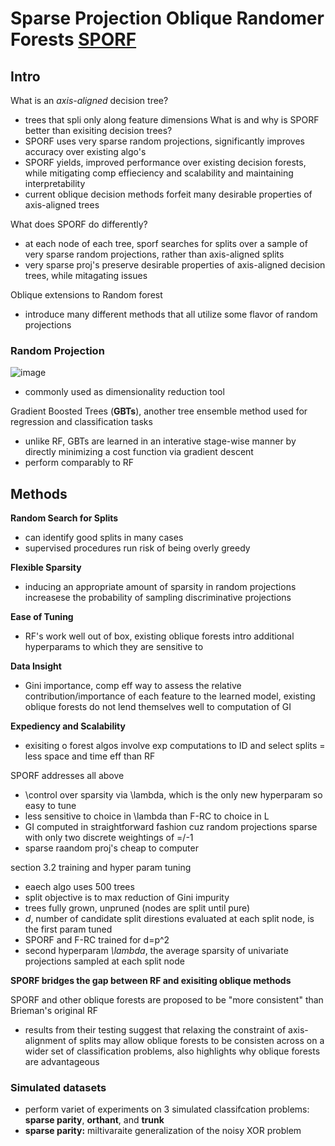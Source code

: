 # Sparse Projection Oblique Randomer Forests [SPORF](https://arxiv.org/pdf/1506.03410.pdf)
## Intro
What is an *axis-aligned* decision tree?
- trees that spli only along feature dimensions
What is and why is SPORF better than exisiting decision trees?
- SPORF uses very sparse random projections, significantly improves accuracy over existing algo's
- SPORF yields, improved performance over existing decision forests, while mitigating comp effieciency and scalability and maintaining interpretability 
- current oblique decision methods forfeit many desirable properties of axis-aligned trees

What does SPORF do differently?
- at each node of each tree, sporf searches for splits over a sample of very sparse random projections, rather than axis-aligned splits
- very sparse proj's preserve desirable properties of axis-aligned decision trees, while mitagating issues

Oblique extensions to Random forest
- introduce many different methods that all utilize some flavor of random projections 

### Random Projection

![image](https://user-images.githubusercontent.com/89429238/135372794-7b1b8328-ddc8-44ac-b4e9-22f555992096.png)

- commonly used as dimensionality reduction tool 

Gradient Boosted Trees (**GBTs**), another tree ensemble method used for regression and classification tasks
- unlike RF, GBTs are learned in an interative stage-wise manner by directly minimizing a cost function via gradient descent
- perform comparably to RF

## Methods
**Random Search for Splits**
- can identify good splits in many cases
- supervised procedures run risk of being overly greedy

**Flexible Sparsity**
- inducing an appropriate amount of sparsity in random projections increasese the probability of sampling discriminative projections

**Ease of Tuning**
- RF's work well out of box, existing oblique forests intro additional hyperparams to which they are sensitive to 

**Data Insight**
- Gini importance, comp eff way to assess the relative contribution/importance of each feature to the learned model, existing oblique forests do not lend themselves well to computation of GI

**Expediency and Scalability** 
- exisiting o forest algos involve exp computations to ID and select splits = less space and time eff than RF 

SPORF addresses all above
- \control over sparsity via \lambda, which is the only new hyperparam so easy to tune
- less sensitive to choice in \lambda than F-RC to choice in L
- GI computed in straightforward fashion cuz random projections sparse with only two discrete weightings of =/-1
- sparse raandom proj's cheap to computer

section 3.2 training and hyper param tuning 
- eaech algo uses 500 trees 
- split objective is to max reduction of Gini impurity
- trees fully grown, unpruned (nodes are split until pure)
- *d*, number of candidate split direstions evaluated at each split node, is the first param tuned
- SPORF and F-RC trained for d=p^2
- second hyperparam *\lambda*, the average sparsity of univariate projections sampled at each split node

**SPORF bridges the gap between RF and exisiting oblique methods**

SPORF and other oblique forests are proposed to be "more consistent" than Brieman's original RF
- results from their testing suggest that relaxing the constraint of axis-alignment of splits may allow oblique forests to be consisten across on a wider set of classification problems, also highlights why oblique forests are advantageous

### Simulated datasets
- perform variet of experiments on 3 simulated classifcation problems: **sparse parity**, **orthant**, and **trunk**
- **sparse parity:** miltivaraite generalization of the noisy XOR problem
